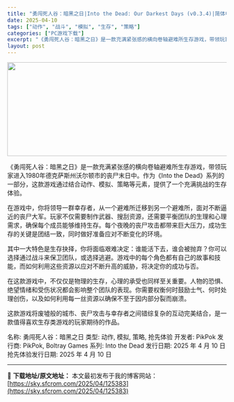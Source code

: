 ```yaml
---
title: "勇闯死人谷：暗黑之日|Into the Dead: Our Darkest Days (v0.3.4)|简体中文"
date: 2025-04-10
tags: ["动作", "战斗", "模拟", "生存", "策略"]
categories: ["PC游戏下载"]
excerpt: "《勇闯死人谷：暗黑之日》是一款充满紧张感的横向卷轴避难所生存游戏，带领玩家进入1980年德克萨斯州沃尔顿市的丧尸末日中。作为《Into the Dead》系列的一部分，这款游戏通过结合动作、模拟、策略等元素，提供了一个充满挑战的生存体验。 在游戏中，你将领导一群幸存者，从一个避难所迁移到另一个避难所&hellip;"
layout: post
---
```


<img class="aligncenter size-full wp-image-125384" src="https://sky.sfcrom.com/wp-content/uploads/2025/04/2025041002251755.webp" alt="" width="660" height="215" />

《勇闯死人谷：暗黑之日》是一款充满紧张感的横向卷轴避难所生存游戏，带领玩家进入1980年德克萨斯州沃尔顿市的丧尸末日中。作为《Into the Dead》系列的一部分，这款游戏通过结合动作、模拟、策略等元素，提供了一个充满挑战的生存体验。

在游戏中，你将领导一群幸存者，从一个避难所迁移到另一个避难所，面对不断逼近的丧尸大军。玩家不仅需要制作武器、搜刮资源，还需要平衡团队的生理和心理需求，确保每个成员能够维持生存。每个夜晚的丧尸攻击都带来巨大压力，成功生存的关键是团结一致，同时做好准备应对不断变化的环境。

其中一大特色是生存抉择，你将面临艰难决定：谁能活下去，谁会被抛弃？你可以选择通过战斗来保卫团队，或选择逃避。游戏中的每个角色都有自己的故事和技能，而如何利用这些资源以应对不断升高的威胁，将决定你的成功与否。

在这款游戏中，不仅仅是物理的生存，心理的承受也同样至关重要。人物的恐惧、绝望情绪和受伤状况都会影响整个团队的表现。你需要权衡何时鼓励士气、何时处理创伤，以及如何利用每一丝资源以确保不至于因内部分裂而崩溃。

这款游戏将废墟般的城市、丧尸攻击与幸存者之间错综复杂的互动完美结合，是一款值得喜欢生存类游戏的玩家期待的作品。

名称: 勇闯死人谷：暗黑之日
类型: 动作, 模拟, 策略, 抢先体验
开发者: PikPok
发行商: PikPok, Boltray Games
系列: Into the Dead
发行日期: 2025 年 4 月 10 日
抢先体验发行日期: 2025 年 4 月 10 日

---
📖 **下载地址/原文地址：** 本文最初发布于我的博客网站：[https://sky.sfcrom.com/2025/04/125383](https://sky.sfcrom.com/2025/04/125383)
